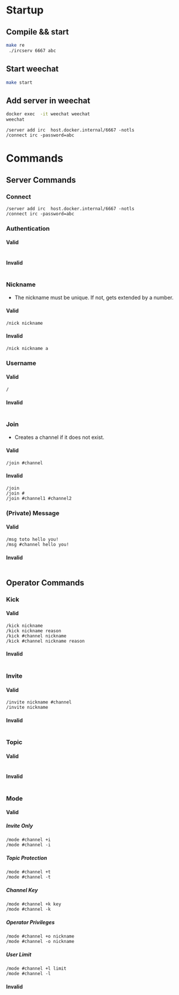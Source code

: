 # Startup

## Compile && start
```bash
make re
 ./ircserv 6667 abc
```

## Start weechat
```bash
make start
```

## Add server in weechat
```bash
docker exec  -it weechat weechat
weechat
```
```weechat
/server add irc  host.docker.internal/6667 -notls
/connect irc -password=abc
```

# Commands
## Server Commands
### Connect
```weechat
/server add irc  host.docker.internal/6667 -notls
/connect irc -password=abc
```

### Authentication
#### Valid
```weechat
```
#### Invalid
```weechat
```

### Nickname
- The nickname must be unique. If not, gets extended by a number.
#### Valid
```weechat
/nick nickname
```
#### Invalid
```weechat
/nick nickname a
```

### Username
#### Valid
```weechat
/
```
#### Invalid
```weechat
```

### Join
- Creates a channel if it does not exist.
#### Valid
```weechat
/join #channel
```
#### Invalid
```weechat
/join
/join #
/join #channel1 #channel2
```

### (Private) Message
#### Valid
```weechat
/msg toto hello you!
/msg #channel hello you!
```
#### Invalid
```weechat
```

## Operator Commands
### Kick
#### Valid
```weechat
/kick nickname
/kick nickname reason
/kick #channel nickname
/kick #channel nickname reason
```
#### Invalid
```weechat
```

### Invite
#### Valid
```weechat
/invite nickname #channel
/invite nickname
```
#### Invalid
```weechat
```

### Topic
#### Valid
```weechat
```
#### Invalid
```weechat
```

### Mode
#### Valid
##### Invite Only
```weechat
/mode #channel +i
/mode #channel -i
```

##### Topic Protection
```weechat
/mode #channel +t
/mode #channel -t
```

##### Channel Key
```weechat
/mode #channel +k key
/mode #channel -k
```

##### Operator Privileges
```weechat
/mode #channel +o nickname
/mode #channel -o nickname
```

##### User Limit
```weechat
/mode #channel +l limit
/mode #channel -l
```

#### Invalid
```weechat
```